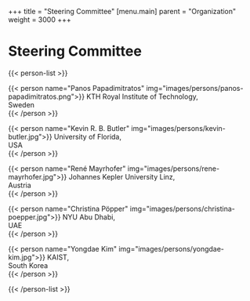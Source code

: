 +++
title = "Steering Committee"
[menu.main]
    parent = "Organization"
    weight = 3000
+++

# Steering Committee

{{< person-list >}}

{{< person name="Panos Papadimitratos" img="images/persons/panos-papadimitratos.png">}}
KTH Royal Institute of Technology,<br>
Sweden<br>
{{< /person >}}

{{< person name="Kevin R. B. Butler" img="images/persons/kevin-butler.jpg">}}
University of Florida,<br>
USA<br>
{{< /person >}}

{{< person name="René Mayrhofer" img="images/persons/rene-mayrhofer.jpg">}}
Johannes Kepler University Linz, <br>
Austria<br>
{{< /person >}}

{{< person name="Christina Pöpper" img="images/persons/christina-poepper.jpg">}}
NYU Abu Dhabi,<br>
 UAE<br>
{{< /person >}}

{{< person name="Yongdae Kim" img="images/persons/yongdae-kim.jpg">}}
KAIST,<br>
 South Korea<br>
{{< /person >}}

{{< /person-list >}}
